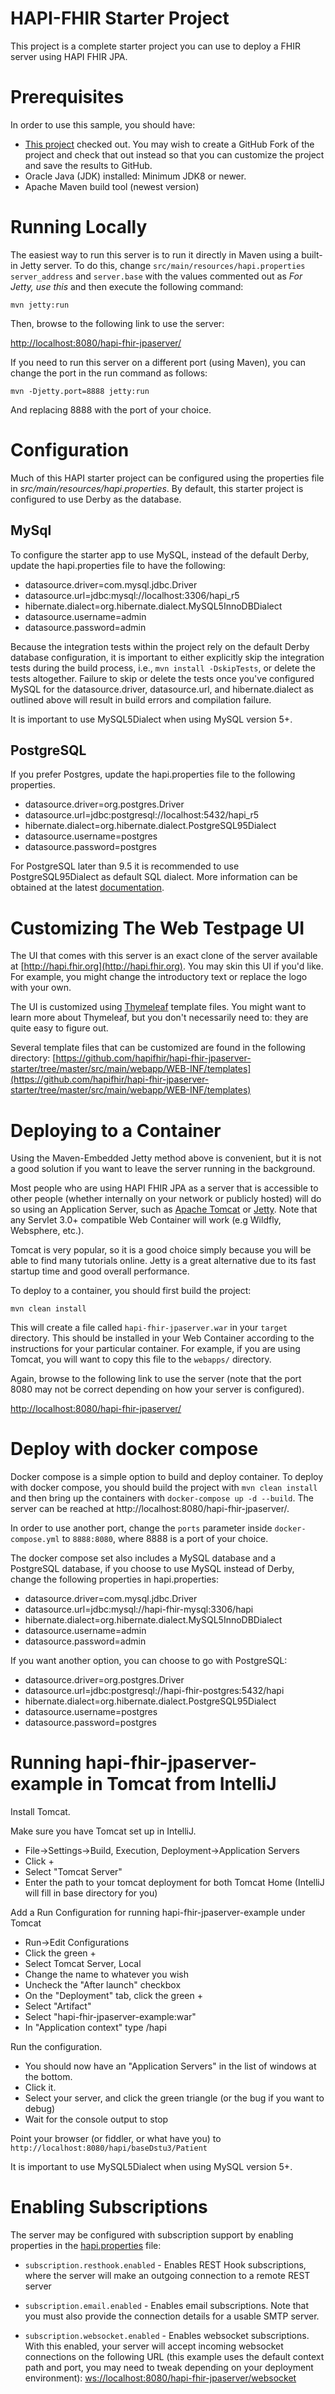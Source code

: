 # HAPI-FHIR Starter Project

This project is a complete starter project you can use to deploy a FHIR server using HAPI FHIR JPA.

# Prerequisites

In order to use this sample, you should have:

* [This project](https://github.com/hapifhir/hapi-fhir-jpaserver-starter) checked out. You may wish to create a GitHub Fork of the project and check that out instead so that you can customize the project and save the results to GitHub.
* Oracle Java (JDK) installed: Minimum JDK8 or newer.
* Apache Maven build tool (newest version)

# Running Locally

The easiest way to run this server is to run it directly in Maven using a built-in Jetty server. To do this, change `src/main/resources/hapi.properties` `server_address` and `server.base` with the values commented out as *For Jetty, use this* and then execute the following command:

```
mvn jetty:run
```

Then, browse to the following link to use the server:

[http://localhost:8080/hapi-fhir-jpaserver/](http://localhost:8080/hapi-fhir-jpaserver/)

If you need to run this server on a different port (using Maven), you can change the port in the run command as follows:
```
mvn -Djetty.port=8888 jetty:run
```
And replacing 8888 with the port of your choice.

# Configuration

Much of this HAPI starter project can be configured using the properties file in *src/main/resources/hapi.properties*. By default, this starter project is configured to use Derby as the database.

## MySql

To configure the starter app to use MySQL, instead of the default Derby, update the hapi.properties file to have the following:

* datasource.driver=com.mysql.jdbc.Driver
* datasource.url=jdbc:mysql://localhost:3306/hapi_r5
* hibernate.dialect=org.hibernate.dialect.MySQL5InnoDBDialect
* datasource.username=admin
* datasource.password=admin

Because the integration tests within the project rely on the default Derby database configuration, it is important to either explicitly skip the integration tests during the build process, i.e., `mvn install -DskipTests`, or delete the tests altogether. Failure to skip or delete the tests once you've configured MySQL for the datasource.driver, datasource.url, and hibernate.dialect as outlined above will result in build errors and compilation failure.

It is important to use MySQL5Dialect when using MySQL version 5+.

## PostgreSQL

If you prefer Postgres, update the hapi.properties file to the following properties.

* datasource.driver=org.postgres.Driver
* datasource.url=jdbc:postgresql://localhost:5432/hapi_r5
* hibernate.dialect=org.hibernate.dialect.PostgreSQL95Dialect
* datasource.username=postgres
* datasource.password=postgres

For PostgreSQL later than 9.5 it is recommended to use PostgreSQL95Dialect as default SQL dialect. More information can be obtained 
at the latest [documentation](https://docs.jboss.org/hibernate/orm/current/javadocs/org/hibernate/dialect/package-summary.html).

# Customizing The Web Testpage UI

The UI that comes with this server is an exact clone of the server available at [http://hapi.fhir.org](http://hapi.fhir.org). You may skin this UI if you'd like. For example, you might change the introductory text or replace the logo with your own.

The UI is customized using [Thymeleaf](https://www.thymeleaf.org/) template files. You might want to learn more about Thymeleaf, but you don't necessarily need to: they are quite easy to figure out.

Several template files that can be customized are found in the following directory: [https://github.com/hapifhir/hapi-fhir-jpaserver-starter/tree/master/src/main/webapp/WEB-INF/templates](https://github.com/hapifhir/hapi-fhir-jpaserver-starter/tree/master/src/main/webapp/WEB-INF/templates)

# Deploying to a Container

Using the Maven-Embedded Jetty method above is convenient, but it is not a good solution if you want to leave the server running in the background.

Most people who are using HAPI FHIR JPA as a server that is accessible to other people (whether internally on your network or publicly hosted) will do so using an Application Server, such as [Apache Tomcat](http://tomcat.apache.org/) or [Jetty](https://www.eclipse.org/jetty/). Note that any Servlet 3.0+ compatible Web Container will work (e.g Wildfly, Websphere, etc.).

Tomcat is very popular, so it is a good choice simply because you will be able to find many tutorials online. Jetty is a great alternative due to its fast startup time and good overall performance.

To deploy to a container, you should first build the project:

```
mvn clean install
```

This will create a file called `hapi-fhir-jpaserver.war` in your `target` directory. This should be installed in your Web Container according to the instructions for your particular container. For example, if you are using Tomcat, you will want to copy this file to the `webapps/` directory.

Again, browse to the following link to use the server (note that the port 8080 may not be correct depending on how your server is configured).

[http://localhost:8080/hapi-fhir-jpaserver/](http://localhost:8080/hapi-fhir-jpaserver/)

# Deploy with docker compose

Docker compose is a simple option to build and deploy container. To deploy with docker compose, you should build the project
with ```mvn clean install``` and then bring up the containers with ```docker-compose up -d --build```. The server can be 
reached at http://localhost:8080/hapi-fhir-jpaserver/. 

In order to use another port, change the `ports` parameter 
inside ``docker-compose.yml`` to ```8888:8080```, where 8888 is a port of your choice.

The docker compose set also includes a MySQL database and a PostgreSQL database, if you choose to use MySQL instead of Derby,  change the following 
properties in hapi.properties:

* datasource.driver=com.mysql.jdbc.Driver
* datasource.url=jdbc:mysql://hapi-fhir-mysql:3306/hapi
* hibernate.dialect=org.hibernate.dialect.MySQL5InnoDBDialect
* datasource.username=admin
* datasource.password=admin

If you want another option, you can choose to go with PostgreSQL:

* datasource.driver=org.postgres.Driver
* datasource.url=jdbc:postgresql://hapi-fhir-postgres:5432/hapi
* hibernate.dialect=org.hibernate.dialect.PostgreSQL95Dialect
* datasource.username=postgres
* datasource.password=postgres

# Running hapi-fhir-jpaserver-example in Tomcat from IntelliJ

Install Tomcat.

Make sure you have Tomcat set up in IntelliJ.

- File->Settings->Build, Execution, Deployment->Application Servers
- Click +
- Select "Tomcat Server"
- Enter the path to your tomcat deployment for both Tomcat Home (IntelliJ will fill in base directory for you)

Add a Run Configuration for running hapi-fhir-jpaserver-example under Tomcat

- Run->Edit Configurations
- Click the green +
- Select Tomcat Server, Local
- Change the name to whatever you wish
- Uncheck the "After launch" checkbox
- On the "Deployment" tab, click the green +
- Select "Artifact"
- Select "hapi-fhir-jpaserver-example:war" 
- In "Application context" type /hapi

Run the configuration.

- You should now have an "Application Servers" in the list of windows at the bottom.
- Click it.
- Select your server, and click the green triangle (or the bug if you want to debug)
- Wait for the console output to stop

Point your browser (or fiddler, or what have you) to `http://localhost:8080/hapi/baseDstu3/Patient`

It is important to use MySQL5Dialect when using MySQL version 5+.

# Enabling Subscriptions

The server may be configured with subscription support by enabling properties in the [hapi.properties](https://github.com/hapifhir/hapi-fhir-jpaserver-starter/blob/master/src/main/resources/hapi.properties) file: 

* `subscription.resthook.enabled` - Enables REST Hook subscriptions, where the server will make an outgoing connection to a remote REST server

* `subscription.email.enabled` - Enables email subscriptions. Note that you must also provide the connection details for a usable SMTP server.

* `subscription.websocket.enabled` - Enables websocket subscriptions. With this enabled, your server will accept incoming websocket connections on the following URL (this example uses the default context path and port, you may need to tweak depending on your deployment environment): [ws://localhost:8080/hapi-fhir-jpaserver/websocket](ws://localhost:8080/hapi-fhir-jpaserver/websocket)
